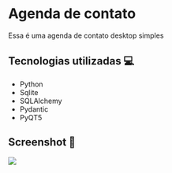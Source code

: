 # Agenda de contato 

Essa é uma agenda de contato desktop simples

## Tecnologias utilizadas 💻

<ul>
  <li>Python</li>
  <li>Sqlite</li>
  <li>SQLAlchemy</li>
  <li>Pydantic</li>
  <li>PyQT5</li>
</ul>

## Screenshot 📸

<img src="imagem_2024-03-18_145424801.png">
